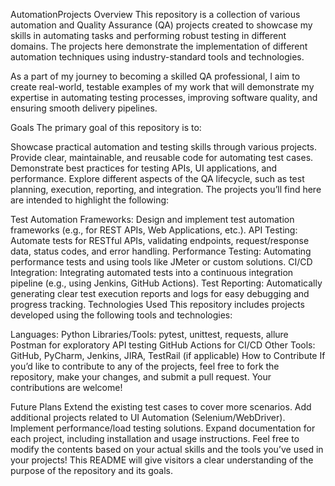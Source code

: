 AutomationProjects
Overview
This repository is a collection of various automation and Quality Assurance (QA) projects created to showcase my skills in automating tasks and performing robust testing in different domains. The projects here demonstrate the implementation of different automation techniques using industry-standard tools and technologies.

As a part of my journey to becoming a skilled QA professional, I aim to create real-world, testable examples of my work that will demonstrate my expertise in automating testing processes, improving software quality, and ensuring smooth delivery pipelines.

Goals
The primary goal of this repository is to:

Showcase practical automation and testing skills through various projects.
Provide clear, maintainable, and reusable code for automating test cases.
Demonstrate best practices for testing APIs, UI applications, and performance.
Explore different aspects of the QA lifecycle, such as test planning, execution, reporting, and integration.
The projects you’ll find here are intended to highlight the following:

Test Automation Frameworks: Design and implement test automation frameworks (e.g., for REST APIs, Web Applications, etc.).
API Testing: Automate tests for RESTful APIs, validating endpoints, request/response data, status codes, and error handling.
Performance Testing: Automating performance tests and using tools like JMeter or custom solutions.
CI/CD Integration: Integrating automated tests into a continuous integration pipeline (e.g., using Jenkins, GitHub Actions).
Test Reporting: Automatically generating clear test execution reports and logs for easy debugging and progress tracking.
Technologies Used
This repository includes projects developed using the following tools and technologies:

Languages: Python
Libraries/Tools:
pytest, unittest, requests, allure
Postman for exploratory API testing
GitHub Actions for CI/CD
Other Tools: GitHub, PyCharm, Jenkins, JIRA, TestRail (if applicable)
How to Contribute
If you’d like to contribute to any of the projects, feel free to fork the repository, make your changes, and submit a pull request. Your contributions are welcome!

Future Plans
Extend the existing test cases to cover more scenarios.
Add additional projects related to UI Automation (Selenium/WebDriver).
Implement performance/load testing solutions.
Expand documentation for each project, including installation and usage instructions.
Feel free to modify the contents based on your actual skills and the tools you’ve used in your projects! This README will give visitors a clear understanding of the purpose of the repository and its goals.